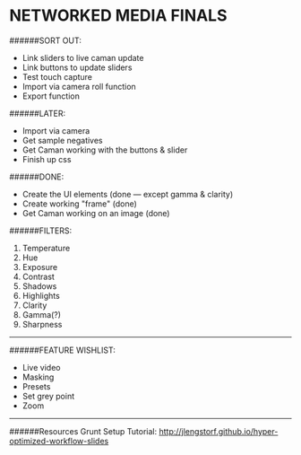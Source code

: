 NETWORKED MEDIA FINALS
======================

######SORT OUT:
- Link sliders to live caman update
- Link buttons to update sliders
- Test touch capture 
- Import via camera roll function 
- Export function  


######LATER: 
- Import via camera
- Get sample negatives
- Get Caman working with the buttons & slider
- Finish up css

######DONE: 
- Create the UI elements (done — except gamma & clarity)
- Create working "frame" (done)
- Get Caman working on an image (done)


######FILTERS:
1. Temperature
2. Hue
3. Exposure
4. Contrast
5. Shadows
6. Highlights
7. Clarity
8. Gamma(?)
9. Sharpness


---------------------------------

######FEATURE WISHLIST: 
- Live video 
- Masking
- Presets 
- Set grey point 
- Zoom 

----------------------------------

######Resources
Grunt Setup Tutorial: 
http://jlengstorf.github.io/hyper-optimized-workflow-slides


